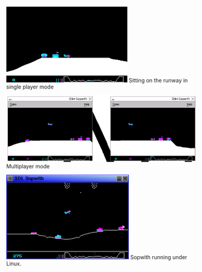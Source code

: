
![Screenshot](sshot/runway.png)
Sitting on the runway in single player mode

![Screenshot, multiplayer](sshot/multi.png)
Multiplayer mode

![Screenshot, Linux](sshot/sopwith_flux.png)
Sopwith running under Linux.

